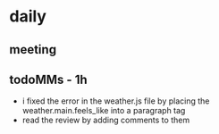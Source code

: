 # daily

## meeting

## todoMMs - 1h
* i fixed the error in the weather.js file by placing the weather.main.feels_like into a paragraph tag
* read the review by adding comments to them